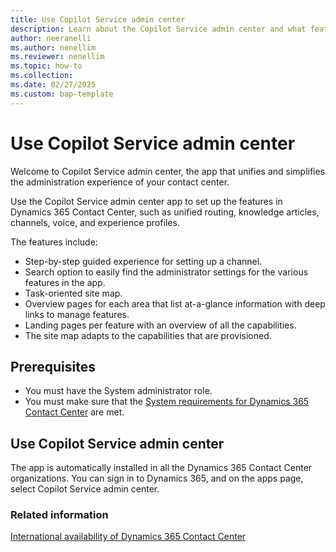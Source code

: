```yaml
---
title: Use Copilot Service admin center
description: Learn about the Copilot Service admin center and what features you can configure through the admin center.
author: neeranelli
ms.author: nenellim
ms.reviewer: nenellim
ms.topic: how-to
ms.collection:
ms.date: 02/27/2025
ms.custom: bap-template
---
```


# Use Copilot Service admin center

Welcome to Copilot Service admin center, the app that unifies and simplifies the administration experience of your contact center.

Use the Copilot Service admin center app to set up the features in Dynamics 365 Contact Center, such as unified routing, knowledge articles, channels, voice, and experience profiles.

The features include:

- Step-by-step guided experience for setting up a channel.
- Search option to easily find the administrator settings for the various features in the app.
- Task-oriented site map.
- Overview pages for each area that list at-a-glance information with deep links to manage features.
- Landing pages per feature with an overview of all the capabilities.
- The site map adapts to the capabilities that are provisioned.

## Prerequisites

- You must have the System administrator role. 
- You must make sure that the [System requirements for Dynamics 365 Contact Center](../implement/system-requirements-contact-center.md) are met.

## Use Copilot Service admin center

The app is automatically installed in all the Dynamics 365 Contact Center organizations. You can sign in to Dynamics 365, and on the apps page, select Copilot Service admin center.

### Related information
 
[International availability of Dynamics 365 Contact Center](../implement/international-availability.md)  

